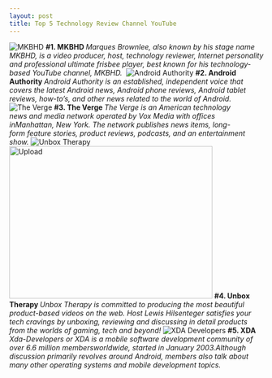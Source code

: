 ```yaml
---
layout: post
title: Top 5 Technology Review Channel YouTube 
---
```



<img itemprop="image" class="img-rounded" src="/assets/src/img/MKBHD.png" alt="MKBHD">



<strong>
#1. MKBHD
</strong >

<em>
Marques Brownlee, also known by his stage name MKBHD, is a video producer, host, technology reviewer, Internet personality and professional ultimate frisbee player, best known for his technology-based YouTube channel, MKBHD. 
</em>
<img itemprop="image" class="img-rounded" src="https://dl.dropboxusercontent.com/s/3qyht2nozve0xmd/Androidauthority.jpg" alt="Android Authority">

<strong>
#2. Android Authority 
</strong >

<em>
Android Authority is an established, independent voice that covers the latest Android news, Android phone reviews, Android tablet reviews, how-to’s, and other news related to the world of Android.
</em>

<img  itemprop="image" class="img-rounded" src="https://flic.kr/p/ENraiK" alt="The Verge">

<strong>
#3. The Verge 
</strong >

<em>
The Verge is an American technology news and media network operated by Vox Media with offices inManhattan, New York. The network publishes news items, long-form feature stories, product reviews, podcasts, and an entertainment show.
</em>

<img itemprop="image" class="img-rounded" src=" https://flic.kr/p/EBY6DG" alt="Unbox Therapy ">
<img itemprop="image" class="img-rounded" src="https://farm2.staticflickr.com/1537/25440877406_b5b11feee0_o.jpg" width="400" height="300" alt="Upload">

<strong>
#4. Unbox Therapy 
</strong >

<em>
Unbox Therapy is committed to producing the most beautiful product-based videos on the web. Host Lewis Hilsenteger satisfies your tech cravings by unboxing, reviewing and discussing in detail products from the worlds of gaming, tech and beyond!
</em>
<img itemprop="image" class="img-rounded" src=" https://flic.kr/p/Emjbsy" alt="XDA Developers">

<strong>
#5. XDA
</strong >

<em>
Xda-Developers or XDA is a mobile software development community of over 6.6 million membersworldwide, started in January 2003.Although discussion primarily revolves around Android, members also talk about many other operating systems and mobile development topics.
</em>